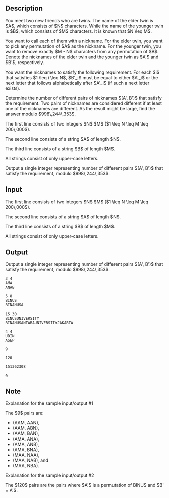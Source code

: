 ## Description

<div><p>You meet two new friends who are twins. The name of the elder twin is $A$, which consists of $N$ characters. While the name of the younger twin is $B$, which consists of $M$ characters. It is known that $N \leq M$.</p><p>You want to call each of them with a nickname. For the elder twin, you want to pick any permutation of $A$ as the nickname. For the younger twin, you want to remove exactly $M - N$ characters from any permutation of $B$. Denote the nicknames of the elder twin and the younger twin as $A'$ and $B'$, respectively.</p><p>You want the nicknames to satisfy the following requirement. For each $i$ that satisfies $1 \leq i \leq N$, $B'_i$ must be equal to either $A'_i$ or the next letter that follows alphabetically after $A'_i$ (if such a next letter exists).</p><p>Determine the number of different pairs of nicknames $(A', B')$ that satisfy the requirement. Two pairs of nicknames are considered different if at least one of the nicknames are different. As the result might be large, find the answer modulo $998\,244\,353$.</p></div><div class="input-specification"><p>The first line consists of two integers $N$ $M$ ($1 \leq N \leq M \leq 200\,000$).</p><p>The second line consists of a string $A$ of length $N$.</p><p>The third line consists of a string $B$ of length $M$.</p><p>All strings consist of only upper-case letters.</p></div><div class="output-specification"><p>Output a single integer representing number of different pairs $(A', B')$ that satisfy the requirement, modulo $998\,244\,353$.</p></div>

## Input

<p>The first line consists of two integers $N$ $M$ ($1 \leq N \leq M \leq 200\,000$).</p><p>The second line consists of a string $A$ of length $N$.</p><p>The third line consists of a string $B$ of length $M$.</p><p>All strings consist of only upper-case letters.</p>

## Output

<p>Output a single integer representing number of different pairs $(A', B')$ that satisfy the requirement, modulo $998\,244\,353$.</p>





```input1
3 4
AMA
ANAB
```




```input2
5 8
BINUS
BINANUSA
```




```input3
15 30
BINUSUNIVERSITY
BINANUSANTARAUNIVERSITYJAKARTA
```




```input4
4 4
UDIN
ASEP
```




```output1
9
```




```output2
120
```




```output3
151362308
```




```output4
0
```



## Note

<p><span class="tex-font-style-it">Explanation for the sample input/output #1</span></p><p>The $9$ pairs are:</p><ul> <li> (<span class="tex-font-style-tt">AAM</span>, <span class="tex-font-style-tt">AAN</span>), </li><li> (<span class="tex-font-style-tt">AAM</span>, <span class="tex-font-style-tt">ABN</span>), </li><li> (<span class="tex-font-style-tt">AAM</span>, <span class="tex-font-style-tt">BAN</span>), </li><li> (<span class="tex-font-style-tt">AMA</span>, <span class="tex-font-style-tt">ANA</span>), </li><li> (<span class="tex-font-style-tt">AMA</span>, <span class="tex-font-style-tt">ANB</span>), </li><li> (<span class="tex-font-style-tt">AMA</span>, <span class="tex-font-style-tt">BNA</span>), </li><li> (<span class="tex-font-style-tt">MAA</span>, <span class="tex-font-style-tt">NAA</span>), </li><li> (<span class="tex-font-style-tt">MAA</span>, <span class="tex-font-style-tt">NAB</span>), and </li><li> (<span class="tex-font-style-tt">MAA</span>, <span class="tex-font-style-tt">NBA</span>). </li></ul><p><span class="tex-font-style-it">Explanation for the sample input/output #2</span></p><p>The $120$ pairs are the pairs where $A'$ is a permutation of <span class="tex-font-style-tt">BINUS</span> and $B' = A'$.</p>
